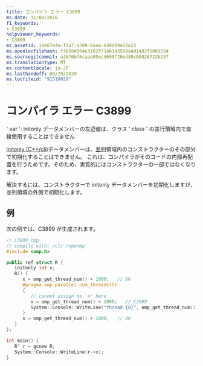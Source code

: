 ```yaml
---
title: コンパイラ エラー C3899
ms.date: 11/04/2016
f1_keywords:
- C3899
helpviewer_keywords:
- C3899
ms.assetid: 14e07e4a-f7a7-4309-baaa-649d69e12e23
ms.openlocfilehash: f3650d994e3102f71ab1d3598a4d1482f50b3334
ms.sourcegitcommit: a1676bf6caae05ecd698f26ed80c08828722b237
ms.translationtype: MT
ms.contentlocale: ja-JP
ms.lasthandoff: 09/29/2020
ms.locfileid: "91510029"
---
```

# <a name="compiler-error-c3899"></a>コンパイラ エラー C3899

' var ': initonly データメンバーの左辺値は、クラス ' class ' の並行領域内で直接使用することはできません

[Initonly (C++/cli)](../../dotnet/initonly-cpp-cli.md)データメンバーは、[並列](../../parallel/openmp/reference/openmp-directives.md#parallel)領域内のコンストラクターのその部分で初期化することはできません。  これは、コンパイラがそのコードの内部再配置を行うためです。そのため、実質的にはコンストラクターの一部ではなくなります。

解決するには、コンストラクターで initonly データメンバーを初期化しますが、並列領域の外側で初期化します。

## <a name="example"></a>例

次の例では、C3899 が生成されます。

```cpp
// C3899.cpp
// compile with: /clr /openmp
#include <omp.h>

public ref struct R {
   initonly int x;
   R() {
      x = omp_get_thread_num() + 1000;   // OK
      #pragma omp parallel num_threads(5)
      {
         // cannot assign to 'x' here
         x = omp_get_thread_num() + 1000;   // C3899
         System::Console::WriteLine("thread {0}", omp_get_thread_num());
      }
      x = omp_get_thread_num() + 1000;   // OK
   }
};

int main() {
   R^ r = gcnew R;
   System::Console::WriteLine(r->x);
}
```

